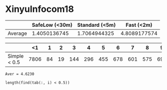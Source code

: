 # XinyuInfocom18

|         | SafeLow (<30m) | Standard (<5m) | Fast (<2m)   |
|---------|----------------|----------------|--------------|
| Average | 1.4050136745   | 1.7064944325   | 4.8089177574 |
  
|                    | <1   | 1  | 2  | 3   | 4   | 5   | 6   | 7   | 8   | 9   | 10  | 20  | 21  | >40 |
|--------------------|------|----|----|-----|-----|-----|-----|-----|-----|-----|-----|-----|-----|-----|
|Simple < 0.5| 7806 | 84 | 19 | 144 | 296 | 455 | 678 | 601 | 575 | 699 | 702 | 702 | 702 | 702 |
  
`Aver = 4.6230`
  
`length(find(tab(:, i) < 0.5))`
  
